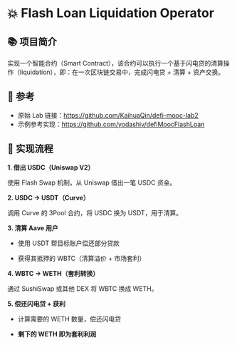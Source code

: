 # 💥 Flash Loan Liquidation Operator



## 📚 项目简介

实现一个智能合约（Smart Contract），该合约可以执行一个基于闪电贷的清算操作（liquidation），即：在一次区块链交易中，完成闪电贷 + 清算 + 资产交换。


## 🔗 参考

- 原始 Lab 链接：https://github.com/KaihuaQin/defi-mooc-lab2
- 示例参考实现：https://github.com/yodashiv/defiMoocFlashLoan


## 🔁 实现流程

**1. 借出 USDC（Uniswap V2）**

使用 Flash Swap 机制，从 Uniswap 借出一笔 USDC 资金。

**2. USDC → USDT（Curve）**

调用 Curve 的 3Pool 合约，将 USDC 换为 USDT，用于清算。

**3. 清算 Aave 用户**

- 使用 USDT 帮目标账户偿还部分贷款

- 获得其抵押的 WBTC（清算溢价 + 市场套利）

**4. WBTC → WETH（套利转换）**

通过 SushiSwap 或其他 DEX 将 WBTC 换成 WETH。

**5. 偿还闪电贷 + 获利**

- 计算需要的 WETH 数量，偿还闪电贷

- **剩下的 WETH 即为套利利润**